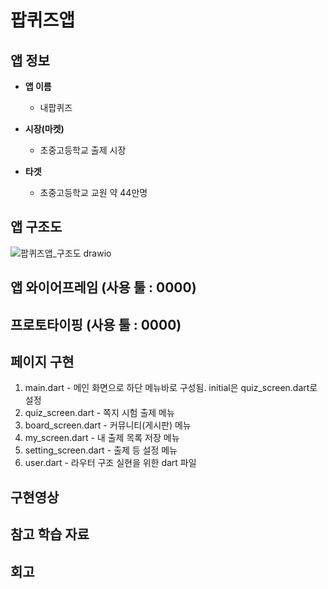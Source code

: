 # 팝퀴즈앱        

## 앱 정보

- **앱 이름** 

  - 내팝퀴즈    

- **시장(마켓)**  

  - 초중고등학교 출제 시장

- **타겟**  

  - 초중고등학교 교원 약 44만명



## 앱 구조도
![팝퀴즈앱_구조도 drawio](https://github.com/bluetss/AIFFEL_quest/assets/13924283/5a3cc01f-4874-4fed-aaac-8b79df9d1cd2)




## 앱 와이어프레임 (사용 툴 : 0000)




## 프로토타이핑 (사용 툴 : 0000)





## 페이지 구현
1. main.dart - 메인 화면으로 하단 메뉴바로 구성됨. initial은 quiz_screen.dart로 설정
2. quiz_screen.dart - 쪽지 시험 출제 메뉴
3. board_screen.dart - 커뮤니티(게시판) 메뉴
4. my_screen.dart - 내 출제 목록 저장 메뉴
5. setting_screen.dart - 출제 등 설정 메뉴
6. user.dart - 라우터 구조 실현을 위한 dart 파일



## 구현영상 





## 참고 학습 자료 


## 회고
